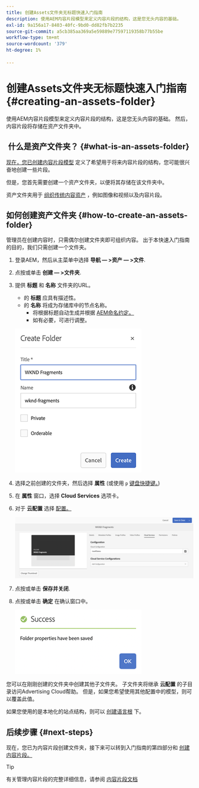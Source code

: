 ```yaml
---
title: 创建Assets文件夹无标题快速入门指南
description: 使用AEM内容片段模型来定义内容片段的结构，这是您无头内容的基础。
exl-id: 9a156a17-8403-40fc-9bd0-dd82fb7b2235
source-git-commit: a5cb385aa369a5e59889e77597119358b77b55be
workflow-type: tm+mt
source-wordcount: '379'
ht-degree: 1%

---
```


# 创建Assets文件夹无标题快速入门指南 {#creating-an-assets-folder}

使用AEM内容片段模型来定义内容片段的结构，这是您无头内容的基础。 然后，内容片段将存储在资产文件夹中。

##  什么是资产文件夹？ {#what-is-an-assets-folder}

[现在，您已创建内容片段模型](create-content-model.md) 定义了希望用于将来内容片段的结构，您可能很兴奋地创建一些片段。

但是，您首先需要创建一个资产文件夹，以便将其存储在该文件夹中。

资产文件夹用于 [组织传统内容资产](/help/assets/manage-assets.md) ，例如图像和视频以及内容片段。

## 如何创建资产文件夹 {#how-to-create-an-assets-folder}

管理员在创建内容时，只需偶尔创建文件夹即可组织内容。 出于本快速入门指南的目的，我们只需创建一个文件夹。

1. 登录AEM，然后从主菜单中选择 **导航 — >资产 — >文件**.
1. 点按或单击 **创建 — >文件夹**.
1. 提供 **标题** 和 **名称** 文件夹的URL。
   * 的 **标题** 应具有描述性。
   * 的 **名称** 将成为存储库中的节点名称。
      * 将根据标题自动生成并根据 [AEM命名约定。](/help/sites-developing/naming-conventions.md)
      * 如有必要，可进行调整。

   ![创建文件夹](../assets/assets-folder-create.png)
1. 选择之前创建的文件夹，然后选择 **属性** (或使用 `p` [键盘快捷键。](/help/sites-authoring/keyboard-shortcuts.md))
1. 在 **属性** 窗口，选择 **Cloud Services** 选项卡。
1. 对于 **云配置** 选择 [配置。](create-configuration.md)

   ![配置资产文件夹](../assets/assets-folder-configure.png)
1. 点按或单击 **保存并关闭**.
1. 点按或单击 **确定** 在确认窗口中。

   ![确认窗口](../assets/assets-folder-confirmation.png)

您可以在刚刚创建的文件夹中创建其他子文件夹。 子文件夹将继承 **云配置** 的子目录访问Advertising Cloud帮助。 但是，如果您希望使用其他配置中的模型，则可以覆盖此值。

如果您使用的是本地化的站点结构，则可以 [创建语言根](/help/assets/multilingual-assets.md) 下。

## 后续步骤 {#next-steps}

现在，您已为内容片段创建文件夹，接下来可以转到入门指南的第四部分和 [创建内容片段。](create-content-fragment.md)

>[!TIP]
>
>有关管理内容片段的完整详细信息，请参阅 [内容片段文档](/help/assets/content-fragments/content-fragments.md)
